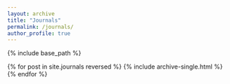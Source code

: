 ```yaml
---
layout: archive
title: "Journals"
permalink: /journals/
author_profile: true
---
```


{% include base_path %}

{% for post in site.journals reversed %}
  {% include archive-single.html %}
{% endfor %}
